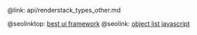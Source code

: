 @link: api/renderstack_types_other.md

@seolinktop: [best ui framework](https://webix.com)
@seolink: [object list javascript](https://webix.com/widget/list/)